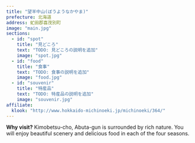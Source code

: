 ```yaml
---
title: "望羊中山(ぼうようなかやま)"
prefecture: 北海道
address: 虻田郡喜茂別町
image: "main.jpg"
sections:
  - id: "spot"
    title: "見どころ"
    text: "TODO: 見どころの説明を追加"
    image: "spot.jpg"
  - id: "food"
    title: "食事"
    text: "TODO: 食事の説明を追加"
    image: "food.jpg"
  - id: "souvenir"
    title: "特産品"
    text: "TODO: 特産品の説明を追加"
    image: "souvenir.jpg"
affiliate:
  klook: "http://www.hokkaido-michinoeki.jp/michinoeki/364/"
---
```


**Why visit?** Kimobetsu-cho, Abuta-gun is surrounded by rich nature. You will enjoy beautiful scenery and delicious food in each of the four seasons.
